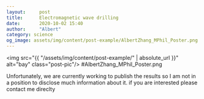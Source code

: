 ```yaml
---
layout:     post
title:      Electromagnetic wave drilling
date:       2020-10-02 15:40
author:     "Albert"
category: science
og_image: assets/img/content/post-example/AlbertZhang_MPhil_Poster.png
---
```

<img src="{{ "/assets/img/content/post-example/" | absolute_url }}" alt="bay" class="post-pic"/>
#AlbertZhang_MPhil_Poster.png

Unfortunately, we are currently working to publish the results so I am not in a position to disclose much information about it. if you are interested please contact me direclty 
